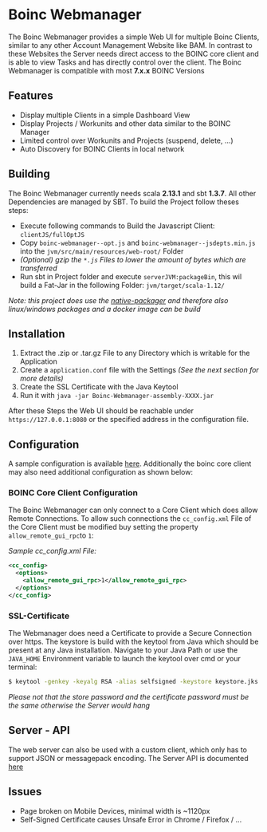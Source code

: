 Boinc Webmanager
=====================

The Boinc Webmanager provides a simple Web UI for multiple Boinc Clients, similar to any other 
Account Management Website like BAM. In contrast to these Websites the Server needs direct access
to the BOINC core client and is able to view Tasks and has directly control over the client. The
Boinc Webmanager is compatible with most **7.x.x** BOINC Versions

## Features
* Display multiple Clients in a simple Dashboard View
* Display Projects / Workunits and other data similar to the BOINC Manager
* Limited control over Workunits and Projects (suspend, delete, ...)
* Auto Discovery for BOINC Clients in local network

## Building
The Boinc Webmanager currently needs scala **2.13.1** and sbt **1.3.7**. 
All other Dependencies are managed by SBT. To build the Project follow theses steps: 

 - Execute following commands to Build the Javascript Client: `clientJS/fullOptJS`
 - Copy `boinc-webmanager--opt.js` and `boinc-webmanager--jsdepts.min.js` into the `jvm/src/main/resources/web-root/` Folder
 - *(Optional) gzip the `*.js` Files to lower the amount of bytes which are transferred*
 - Run sbt in Project folder and execute `serverJVM:packageBin`, this wil build a Fat-Jar in the following Folder: `jvm/target/scala-1.12/`

*Note: this project does use the [native-packager](https://github.com/sbt/sbt-native-packager) and 
therefore also linux/windows packages and a docker image can be build*

## Installation
1. Extract the .zip or .tar.gz File to any Directory which is writable for the Application
2. Create a `application.conf` file with the Settings *(See the next section for more details)*
3. Create the SSL Certificate with the Java Keytool
4. Run it with `java -jar Boinc-Webmanager-assembly-XXXX.jar`

After these Steps the Web UI should be reachable under `https://127.0.0.1:8080` or the specified address
in the configuration file.

## Configuration
A sample configuration is available [here](doc/configuration/application.conf). Additionally the boinc
core client may also need additional configuration as shown below: 

### BOINC Core Client Configuration
The Boinc Webmanager can only connect to a Core Client which does allow Remote Connections.
To allow such connections the `cc_config.xml` File of the Core Client must be modified buy setting
the property `allow_remote_gui_rpc`to `1`:

*Sample cc_config.xml File:*
```xml
<cc_config>
  <options>
    <allow_remote_gui_rpc>1</allow_remote_gui_rpc>
  </options>
</cc_config>    
```

### SSL-Certificate
The Webmanager does need a Certificate to provide a Secure Connection over https. The keystore is build
with the keytool from Java which should be present at any Java installation. Navigate to your Java Path
or use the `JAVA_HOME` Environment variable to launch the keytool over cmd or your terminal:

```bash
$ keytool -genkey -keyalg RSA -alias selfsigned -keystore keystore.jks -storepass <password> -validity 365 -keysize 4096
```

*Please not that the store password and the certificate password must be the same otherwise the Server
would hang*

## Server - API
The web server can also be used with a custom client, which only has to support JSON or messagepack
encoding.
The Server API is documented [here](doc/Server-API.md)

## Issues
* Page broken on Mobile Devices, minimal width is ~1120px
* Self-Signed Certificate causes Unsafe Error in Chrome / Firefox / ...